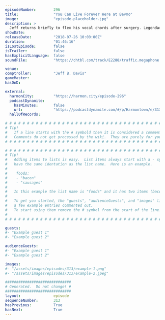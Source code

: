 ```yaml
---
episodeNumber:        296
title:                "You Can Live Forever Here at Bevmo"
image:                "episode-placeholder.jpg"
description: >
  Jeff returns briefly to flex his vocal chords after surgery. Legendary SNL alum Laraine Newman shares Groundlings and Coneheads behind the scenes stories. Steve Levy explains a new dating app. Featuring Dan Harmon, Rob Schrab, Spencer Crittenden, Jeff Bryan Davis and Laraine Newman.
showDate:             
releaseDate:          "2018-07-26 10:00:00Z"
duration:             "01:46:16"
isLostEpisode:        false
isTrailer:            false
hasExplicitLanguage:  false
soundFile:            "https://chtbl.com/track/E2288/traffic.megaphone.fm/STA7505077183.mp3?updated=1596849971"

venue:                
comptroller:          "Jeff B. Davis"
gameMaster:           
hasDnD:               

external:
  harmonCity:         "https://harmon.city/episode-296"
  podcastDynamite:
    hasMinutes:       false
    url:              "https://podcastdynamite.com/#/p/Harmontown/e/313/296"
  hallOfRecords:      

# # # # # # # # # # # # # # # # # # # # # # # # # # # # # # # # # # # # # # # # # # # # #
# Tip!
#   If a line starts with the # symbold then it is considered a comment.
#   Comments do not get processed by the wiki.  They are purely for your information.
# # # # # # # # # # # # # # # # # # # # # # # # # # # # # # # # # # # # # # # # # # # # #

# # # # # # # # # # # # # # # # # # # # # # # # # # # # # # # # # # # # # # # # # # # # #
# Tip!
#   Adding items to lists is easy.  List items always start with a - symbol and have
#   have the same identation as the list name.  Here is an example.
#
#    foods:
#    - "bacon"
#    - "sausages"
#
#   In this example the list name is "foods" and it has two items (bacon, and sausages).
#
#   To get you started, the "guests", "audienceGuests", and "images" lists below have
#   a few example entries commented out.
#   To start using them remove the # symbol from the start of the line.
#
# # # # # # # # # # # # # # # # # # # # # # # # # # # # # # # # # # # # # # # # # # # # #

guests:
#- "Example guest 1"
#- "Example guest 2"

audienceGuests:
#- "Example guest 1"
#- "Example guest 2"

images:
#- "/assets/images/episodes/313/example-1.png"
#- "/assets/images/episodes/313/example-2.jpeg"

##############################
# Generated.  Do not change! #
##############################
layout:               episode
sequenceNumber:       313
hasPrevious:          True
hasNext:              True
---
```


<!-- The episode description will be rendered here -->

<!-- Add your content BELOW here -->
<!-- vvvvvvvvvvvvvvvvvvvvvvvvvvv -->




<!-- ^^^^^^^^^^^^^^^^^^^^^^^^^^^ -->
<!-- Add your content ABOVE here -->

<!-- The episode gallery will be rendered here -->